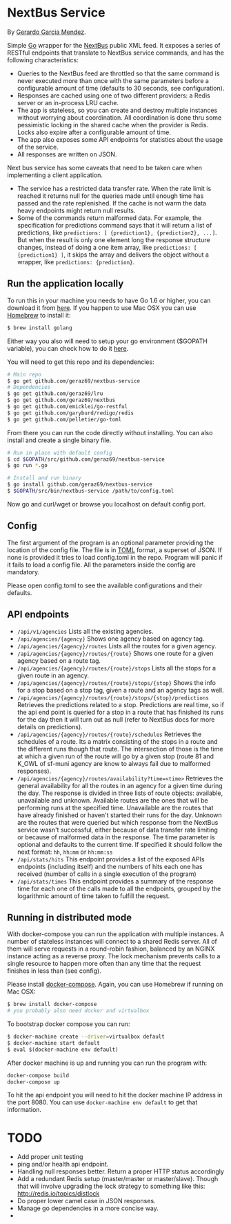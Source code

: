 # NextBus Service

By [Gerardo Garcia Mendez](https://twitter.com/Geraz69).

Simple [Go](https://golang.org/) wrapper for the [NextBus](http://www.nextbus.com/xmlFeedDocs/NextBusXMLFeed.pdf) public XML feed. It exposes a series of RESTful endpoints that translate to NextBus service commands, and has the following characteristics:
* Queries to the NextBus feed are throttled so that the same command is never executed more than once with the same parameters before a configurable amount of time (defaults to 30 seconds, see configuration).
* Responses are cached using one of two different providers: a Redis server or an in-process LRU cache.
* The app is stateless, so you can create and destroy multiple instances without worrying about coordination. All coordination is done thru some pessimistic locking in the shared cache when the provider is Redis. Locks also expire after a configurable amount of time.
* The app also exposes some API endpoints for statistics about the usage of the service.
* All responses are written on JSON.

Next bus service has some caveats that need to be taken care when implementing a client application.

* The service has a restricted data transfer rate. When the rate limit is reached it returns null for the queries made until enough time has passed and the rate replenished. If the cache is not warm the data heavy endpoints might return null results.
* Some of the commands return malformed data. For example, the specification for predictions command says that it will return a list of predictions, like `predictions: [ {prediction1}, {prediction2}, ...]`. But when the result is only one element long the response structure changes, instead of doing a one item array, like `predictions: [ {prediction1} ]`, it skips the array and delivers the object without a wrapper, like `predictions: {prediction}`.

## Run the application locally

To run this in your machine you needs to have Go 1.6 or higher, you can download it from [here](https://golang.org/dl/). If you happen to use Mac OSX you can use [Homebrew](http://brew.sh/) to install it:

```bash
$ brew install golang
```
Either way you also will need to setup your go environment ($GOPATH variable), you can check how to do it [here](https://golang.org/doc/install).

You will need to get this repo and its dependencies:
```bash
# Main repo
$ go get github.com/geraz69/nextbus-service
# Dependencies
$ go get github.com/geraz69/lru
$ go get github.com/geraz69/nextbus
$ go get github.com/emicklei/go-restful
$ go get github.com/garyburd/redigo/redis
$ go get github.com/pelletier/go-toml
```

From there you can run the code directly without installing. You can also install and create a single binary file.
```bash
# Run in place with default config
$ cd $GOPATH/src/github.com/geraz69/nextbus-service
$ go run *.go

# Install and run binary
$ go install github.com/geraz69/nextbus-service
$ $GOPATH/src/bin/nextbus-service /path/to/config.toml
```
Now go and curl/wget or browse you localhost on default config port.
## Config

The first argument of the program is an optional parameter providing the location of the config file. The file is in [TOML](https://github.com/toml-lang/toml) format, a superset of JSON. If none is provided it tries to load config.toml in the repo. Program will panic if it fails to load a config file. All the parameters inside the config are mandatory.

Please open config.toml to see the available configurations and their defaults.

## API endpoints

* `/api/v1/agencies` Lists all the existing agencies.
* `/api/agencies/{agency}` Shows one agency based on agency tag.
* `/api/agencies/{agency}/routes` Lists all the routes for a given agency.
* `/api/agencies/{agency}/routes/{route}` Shows one route for a given agency based on a route tag.
* `/api/agencies/{agency}/routes/{route}/stops` Lists all the stops for a given route in an agency.
* `/api/agencies/{agency}/routes/{route}/stops/{stop}` Shows the info for a stop based on a stop tag, given a route and an agency tags as well.
* `/api/agencies/{agency}/routes/{route}/stops/{stop}/predictions` Retrieves the predictions related to a stop. Predictions are real time, so if the api end point is queried for a stop in a route that has finished its runs for the day then it will turn out as null (refer to NextBus docs for more details on predictions).
* `/api/agencies/{agency}/routes/{route}/schedules` Retrieves the schedules of a route. Its a matrix consisting of the stops in a route and the different runs though that route. The intersection of those is the time at which a given run of the route will go by a given stop (route 81 and K_OWL of sf-muni agency are know to always fail due to malformed responses).
* `/api/agencies/{agency}/routes/availability?time=<time>` Retrieves the general availability for all the routes in an agency for a given time during the day. The response is divided in three lists of route objects: available, unavailable and unknown. Available routes are the ones that will be performing runs at the specified time. Unavailable are the routes that have already finished or haven't started their runs for the day. Unknown are the routes that were queried but which response from the NextBus service wasn't successful, either because of data transfer rate limiting or because of malformed data in the response. The time parameter is optional and defaults to the current time. If specified it should follow the next format: `hh`, `hh:mm` or `hh:mm:ss`
* `/api/stats/hits` This endpoint provides a list of the exposed APIs endpoints (including itself) and the numbers of hits each one has received (number of calls in a single execution of the program)
* `/api/stats/times` This endpoint provides a summary of the response time for each one of the calls made to all the endpoints, grouped by the logarithmic amount of time taken to fulfill the request.

## Running in distributed mode

With docker-compose you can run the application with multiple instances. A number of stateless instances will connect to a shared Redis server. All of them will serve requests in a round-robin fashion, balanced by an NGINX instance acting as a reverse proxy. The lock mechanism prevents calls to a single resource to happen more often than <ttlData> any time that the request finishes in less than <ttlLock> (see config).

Please install [docker-compose](https://docs.docker.com/compose/gettingstarted/). Again, you can use Homebrew if running on Mac OSX:

```bash
$ brew install docker-compose
# you probably also need docker and virtualbox
```
To bootstrap docker compose you can run:
```bash
$ docker-machine create --driver=virtualbox default
$ docker-machine start default
$ eval $(docker-machine env default)
```
After docker machine is up and running you can run the program with:
```bash
docker-compose build
docker-compose up
```
To hit the api endpoint you will need to hit the docker machine IP address in the port 8080. You can use `docker-machine env default` to get that information.

# TODO
* Add proper unit testing
* ping and/or health api endpoint.
* Handling null responses better. Return a proper HTTP status accordingly
* Add a redundant Redis setup (master/master or master/slave). Though that will involve upgrading the lock strategy to something like this: http://redis.io/topics/distlock
* Do proper lower camel case in JSON responses.
* Manage go dependencies in a more concise way.
*
